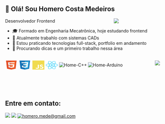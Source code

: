 ## 👋 Olá! Sou Homero Costa Medeiros
<img align='right' src='https://github.com/Homeromedeiros/portfolio-website/blob/master/src/assets/homero_about.jpg' width='150px'>
<p>Desenvolvedor Frontend</p>

- 🎓 Formado em Engenharia Mecatrônica, hoje estudando frontend
- 🔭 Atualmente trabahlo com sistemas CADs
- 🌱 Estou  praticando tecnologias full-stack, portfolio em andamento
- 🤔 Procurando dicas e um primeiro trabalho nessa área

<div style="display: inline_block"><br>
  <img align="center" alt="Home-HTML" height="30" width="40" src="https://raw.githubusercontent.com/devicons/devicon/master/icons/html5/html5-original.svg">
  <img align="center" alt="Home-CSS" height="30" width="40" src="https://raw.githubusercontent.com/devicons/devicon/master/icons/css3/css3-original.svg">
  <img align="center" alt="Home-Js" height="30" width="40" src="https://raw.githubusercontent.com/devicons/devicon/master/icons/javascript/javascript-plain.svg">
  <img align="center" alt="Home-React" height="30" width="40" src="https://raw.githubusercontent.com/devicons/devicon/master/icons/react/react-original.svg">
  <img align="center" alt="Home-C++" height="30" width="30" <img src="https://raw.githubusercontent.com/isocpp/logos/master/cpp_logo.png">
  <img align="center" alt="Home-Arduino" height="30" width="40" src="https://cdn.jsdelivr.net/gh/devicons/devicon/icons/arduino/arduino-original.svg"">
  
  <img height="150em" align="right" src="https://github-readme-stats.vercel.app/api/top-langs/?username=homeromedeiros&layout=compact"/>
</div>

<br/>
<br/>
<br/>
<br/>

## Entre em contato:
<div>
  <a href="https://www.linkedin.com/in/homero-costa-medeiros-887017bb/" target="_blank"><img src="https://img.shields.io/badge/-LinkedIn-%230077B5?style=for-the-badge&logo=linkedin&logoColor=white" target="_blank" ></a>
  <a href="https://www.youtube.com/channel/UC3loJnYWxbKMHZDT4WLQHsg" target="_blank"><img src="https://img.shields.io/badge/YouTube-FF0000?style=for-the-badge&logo=youtube&logoColor=white" target="_blank"></a>
  <a href="mailto:homero.mede@gmail.com" target="blank"><img src="https://img.shields.io/badge/Gmail-D14836?style=for-the-badge&logo=gmail&logoColor=white" alt="homero.mede@gmail.com"/></a>
  <!--
  ![Anurag's GitHub stats]
  <a href="https://discord.com/channels/@me" target="_blank"><img src="https://img.shields.io/badge/Discord-7289DA?style=for-the-badge&logo=discord&logoColor=white" target="_blank"></a>
  -->
</div>



